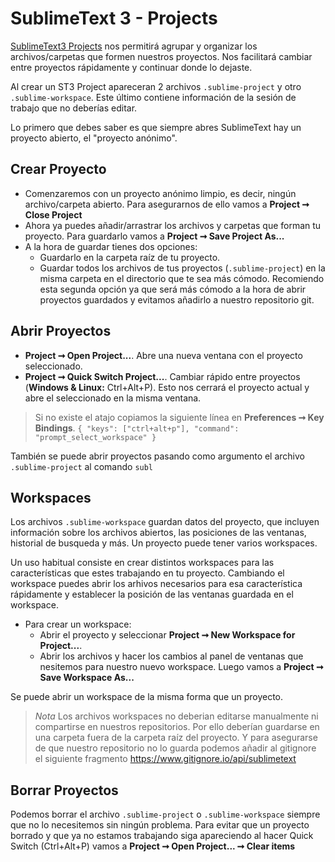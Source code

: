 SublimeText 3 - Projects
========================

[SublimeText3 Projects](http://docs.sublimetext.info/en/latest/file_management/projects.html) nos permitirá agrupar y organizar los archivos/carpetas que formen nuestros proyectos. Nos facilitará cambiar entre proyectos rápidamente y continuar donde lo dejaste.

Al crear un ST3 Project apareceran 2 archivos ```.sublime-project``` y otro ```.sublime-workspace```. Este último contiene información de la sesión de trabajo que no deberías editar.

Lo primero que debes saber es que siempre abres SublimeText hay un proyecto abierto, el "proyecto anónimo".

Crear Proyecto
--------------
* Comenzaremos con un proyecto anónimo limpio, es decir, ningún archivo/carpeta abierto.
Para asegurarnos de ello vamos a **Project ➞ Close Project**
* Ahora ya puedes añadir/arrastrar los archivos y carpetas que forman tu proyecto.
Para guardarlo vamos a **Project ➞ Save Project As...**
* A la hora de guardar tienes dos opciones:
    * Guardarlo en la carpeta raíz de tu proyecto.
    * Guardar todos los archivos de tus proyectos (```.sublime-project```) en la misma carpeta en el directorio que te sea más cómodo.
Recomiendo esta segunda opción ya que será más cómodo a la hora de abrir proyectos guardados y evitamos añadirlo a nuestro repositorio git.

Abrir Proyectos
-----------------------
* **Project ➞ Open Project...**.
Abre una nueva ventana con el proyecto seleccionado.
* **Project ➞ Quick Switch Project...**.
Cambiar rápido entre proyectos (**Windows & Linux:** Ctrl+Alt+P).
Esto nos cerrará el proyecto actual y abre el seleccionado en la misma ventana.
> Si no existe el atajo copiamos la siguiente línea en **Preferences ➞ Key Bindings**.
```{ "keys": ["ctrl+alt+p"], "command": "prompt_select_workspace" }```

También se puede abrir proyectos pasando como argumento el archivo ```.sublime-project``` al comando ```subl```

Workspaces
-------------
Los archivos ```.sublime-workspace``` guardan datos del proyecto, que incluyen información sobre los archivos abiertos, las posiciones de las ventanas, historial de busqueda y más. Un proyecto puede tener varios workspaces.

Un uso habitual consiste en crear distintos workspaces para las características que estes trabajando en tu proyecto. Cambiando el workspace puedes abrir los arhivos necesarios para esa característica rápidamente y establecer la posición de las ventanas guardada en el workspace.

* Para crear un workspace:
    + Abrir el proyecto y seleccionar **Project ➞ New Workspace for Project...**.
    + Abrir los archivos y hacer los cambios al panel de ventanas que nesitemos para nuestro nuevo workspace.
    Luego vamos a **Project ➞ Save Workspace As...**

Se puede abrir un workspace de la misma forma que un proyecto.


> *Nota*
Los archivos workspaces no deberian editarse manualmente ni compartirse en nuestros repositorios.
Por ello deberían guardarse en una carpeta fuera de la carpeta raíz del proyecto.
Y para asegurarse de que nuestro repositorio no lo guarda podemos añadir al gitignore el siguiente fragmento https://www.gitignore.io/api/sublimetext

Borrar Proyectos
-----------------
Podemos borrar el archivo ```.sublime-project``` o ```.sublime-workspace``` siempre que no lo necesitemos sin ningún problema.
Para evitar que un proyecto borrado y que ya no estamos trabajando siga apareciendo al hacer Quick Switch (Ctrl+Alt+P) vamos a **Project ➞ Open Project... ➞ Clear items**
